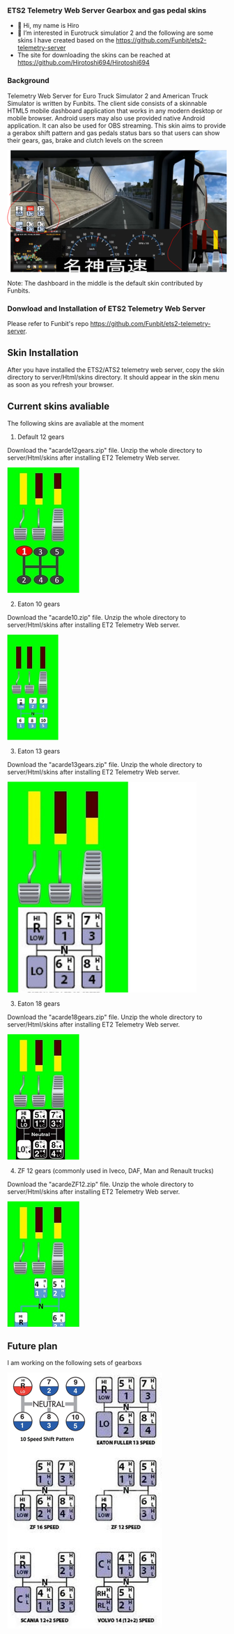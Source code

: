 ### ETS2 Telemetry Web Server Gearbox and gas pedal skins 
- 👋 Hi, my name is Hiro
- 👀 I’m interested in Eurotruck simulatior 2 and the following are some skins I have created based on the https://github.com/Funbit/ets2-telemetry-server
- The site for downloading the skins can be reached at https://github.com/Hirotoshi694/Hirotoshi694

### Background

Telemetry Web Server for Euro Truck Simulator 2 and American Truck Simulator is written by Funbits. The client side consists of a skinnable HTML5 mobile dashboard application that works in any modern desktop or mobile browser. Android users may also use provided native Android application. 
It can also be used for OBS streaming. This skin aims to provide a gerabox shift pattern and gas pedals status bars so that users can show their gears, gas, brake and clutch levels on the screen 


![alt text](https://github.com/Hirotoshi694/Hirotoshi694/blob/main/example.PNG)

Note: The dashboard in the middle is the default skin contributed by Funbits. 


### Donwload and Installation of ETS2 Telemetry Web Server
Please refer to Funbit's repo https://github.com/Funbit/ets2-telemetry-server.

## Skin Installation
After you have installed the ETS2/ATS2 telemetry web server, copy the skin directory to server/Html/skins directory. It should appear in the skin menu as soon as you refresh your browser.

## Current skins avaliable
The following skins are avaliable at the moment

1. Default 12 gears  

Download the "acarde12gears.zip" file. Unzip the whole directory to server/Html/skins after installing ET2 Telemetry Web server.

![alt text](https://github.com/Hirotoshi694/Hirotoshi694/blob/main/Default%2012%20gear1.jpg)

2. Eaton 10 gears

Download the "acarde10.zip" file. Unzip the whole directory to server/Html/skins after installing ET2 Telemetry Web server.

![alt text](https://github.com/Hirotoshi694/Hirotoshi694/blob/main/eaton10speeda.jpg)

3. Eaton 13 gears

Download the "acarde13gears.zip" file. Unzip the whole directory to server/Html/skins after installing ET2 Telemetry Web server.

![alt text](https://github.com/Hirotoshi694/Hirotoshi694/blob/main/eaton13speed.jpg)

3. Eaton 18 gears

Download the "acarde18gears.zip" file. Unzip the whole directory to server/Html/skins after installing ET2 Telemetry Web server.

![alt text](https://github.com/Hirotoshi694/Hirotoshi694/blob/main/Eaton%2018%20gear1.jpg)

4. ZF 12 gears (commonly used in Iveco, DAF, Man and Renault trucks)

Download the "acardeZF12.zip" file. Unzip the whole directory to server/Html/skins after installing ET2 Telemetry Web server.

![alt text](https://github.com/Hirotoshi694/Hirotoshi694/blob/main/ZF12a.jpg)


## Future plan
I am working on the following sets of gearboxs

![alt text](https://github.com/Hirotoshi694/Hirotoshi694/blob/main/future%20plan.PNG)
